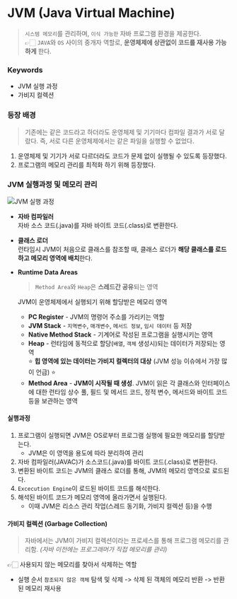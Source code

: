 # JVM (Java Virtual Machine)

> `시스템 메모리`를 관리하며, `이식 가능한` 자바 프로그램 환경을 제공한다.  
> 👉🏻 `JAVA`와 `OS` 사이의 중개자 역할로, **운영체제에 상관없이 코드를 재사용 가능하게** 한다.

### Keywords

- JVM 실행 과정
- 가비지 컬렉션

### 등장 배경

> 기존에는 같은 코드라고 하더라도 운영체제 및 기기마다 컴파일 결과가 서로 달랐다. 즉, 서로 다른 운영체제에서는 같은 파일을 실행할 수 없었다.

1. 운영체제 및 기기가 서로 다르더라도 코드가 문제 없이 실행될 수 있도록 등장했다.
2. 프로그램의 메모리 관리를 최적화 하기 위해 등장했다.

### JVM 실행과정 및 메모리 관리

![JVM 실행 과정](https://camo.githubusercontent.com/8da41ebfa5ffb921bd442b0410c7cd4ab8ee7686f9d37eb0696c7e2822c0e1e4/68747470733a2f2f692e696d6775722e636f6d2f5679314a4331622e706e67)

- **자바 컴파일러**  
  자바 소스 코드(.java)를 자바 바이트 코드(.class)로 변환한다.

- **클래스 로더**  
  런타임시 JVM이 처음으로 클래스를 참조할 때, 클래스 로더가 **해당 클래스를 로드하고 메모리 영역에 배치**한다.

- **Runtime Data Areas**

  > `Method Area`와 `Heap`은 **스레드간 공유**되는 영역

  JVM이 운영체제에서 실행되기 위해 할당받은 메모리 영역

  - **PC Register** - JVM의 명령어 주소를 가리키는 역할
  - **JVM Stack** - `지역변수`, `매개변수`, `메서드 정보`, `임시 데이터` 등 저장
  - **Native Method Stack** - 기계어로 작성된 프로그램을 실행시키는 영역
  - **Heap** - 런타임에 동적으로 할당(`배열`, `객체` 생성시)되는 데이터가 저장되는 영역  
    ⭐️ **힙 영역에 있는 데이터는 가비지 컬렉터의 대상** (JVM 성능 이슈에서 가장 많이 언급) ⭐️
  - **Method Area** - **JVM이 시작될 때 생성**. JVM이 읽은 각 클래스와 인터페이스에 대한 런타임 상수 풀, 필드 및 메서드 코드, 정적 변수, 메서드와 바이트 코드 등을 보관하는 영역

#### 실행과정

1. 프로그램이 실행되면 JVM은 OS로부터 프로그램 실행에 필요한 메모리를 할당받는다.
   - JVM은 이 영역을 용도에 따라 분리하여 관리
2. 자바 컴파일러(JAVAC)가 소스코드(.java)를 바이트 코드(.class)로 변환한다.
3. 변환된 바이트 코드는 JVM의 클래스 로더를 통해, JVM의 메모리 영역으로 로드된다.
4. `Excecution Engine`이 로드된 바이트 코드를 해석한다.
5. 해석된 바이트 코드가 메모리 영역에 올라가면서 실행된다.
   - 이때 JVM은 리소스 관리 작업(스레드 동기화, 가비지 컬렉션 등)을 수행

#### 가비지 컬렉션 (Garbage Collection)

> 자바에서는 JVM이 가비지 컬렉션이라는 프로세스를 통해 프로그램 메모리를 관리함. _(자바 이전에는 프로그래머가 직접 메모리를 관리)_

👉🏻 사용되지 않는 메모리를 찾아서 삭제하는 역할

- 실행 순서
  `참조되지 않은 객체` 탐색 및 삭제 -> 삭제 된 객체의 메모리 반환 -> 반환된 메모리 재사용

